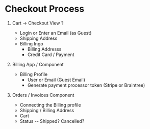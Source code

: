 # Checkout Process


1. Cart -> Checkout View
    ?
    - Login or Enter an Email (as Guest)
    - Shipping Address
    - Billing Ingo
        - Billing Addresss
        - Credit Card / Payment

2. Billing App / Component
    - Billing Profile
        - User or Email (Guest Email)
        - Generate payment processor token (Stripe or Braintree)

3. Orders / Invoices Component
    - Connecting the Billing profile
    - Shipping / Billing Address
    - Cart
    - Status -- Shipped? Cancelled?
